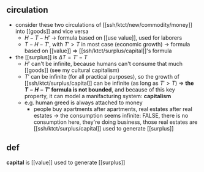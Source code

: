 ## circulation
- consider these two circulations of [[ssh/ktct/new/commodity/money]] into [[goods]] and vice versa
	- $H - T -H'$ -> formula based on [[use value]], used for laborers
	- $T-H-T'$, with $T'>T$  in most case (economic growth) -> formula based on [[value]] => [[ssh/ktct/surplus/capital]]'s formula
- the [[surplus]] is $\Delta T=T'-T$
	- $H'$ can't be infinite, because humans can't consume that much [[goods]] (see my cultural capitalism)
	- $T'$ can be infinite (for all practical purposes), so the growth of [[ssh/ktct/surplus/capital]] can be infinite (as long as $T'>T$) => **the $T-H-T'$ formula is not bounded**, and because of this key property, it can model a manifacturing system: **capitalism**
	- e.g. human greed is always attached to money
		- people buy apartments after apartments, real estates after real estates -> the consumption seems infinite: FALSE, there is no consumption here, they're doing business, those real estates are [[ssh/ktct/surplus/capital]] used to generate [[surplus]]

## def
**capital** is [[value]] used to generate [[surplus]]

